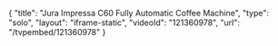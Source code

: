 {
    "title": "Jura Impressa C60 Fully Automatic Coffee Machine",
    "type": "solo",
    "layout": "iframe-static",
    "videoId": "121360978",
    "url": "\/tvpembed\/121360978"
}